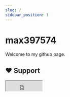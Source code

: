 ```yaml
---
slug: /
sidebar_position: 1
---
```


# max397574
Welcome to my github page.


## ♥️  Support
<iframe src="https://github.com/sponsors/max397574/button" title="Sponsor max397574" height="32" width="114"></iframe>
